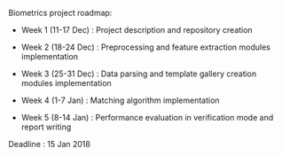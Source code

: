 Biometrics project roadmap:

- Week 1 (11-17 Dec) : Project description and repository creation

- Week 2 (18-24 Dec) : Preprocessing and feature extraction modules implementation

- Week 3 (25-31 Dec) : Data parsing and template gallery creation modules implementation

- Week 4 (1-7 Jan) : Matching algorithm implementation 

- Week 5 (8-14 Jan) : Performance evaluation in verification mode and report writing

Deadline : 15 Jan 2018
